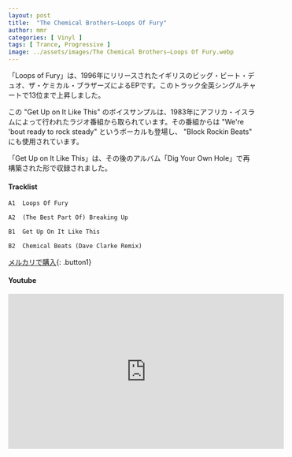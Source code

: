 ```yaml
---
layout: post
title:  "The Chemical Brothers–Loops Of Fury"
author: mmr
categories: [ Vinyl ]
tags: [ Trance, Progressive ]
image: ../assets/images/The Chemical Brothers–Loops Of Fury.webp
---
```


「Loops of Fury」は、1996年にリリースされたイギリスのビッグ・ビート・デュオ、ザ・ケミカル・ブラザーズによるEPです。このトラック全英シングルチャートで13位まで上昇しました。

この "Get Up on It Like This" のボイスサンプルは、1983年にアフリカ・イスラムによって行われたラジオ番組から取られています。その番組からは "We're 'bout ready to rock steady" というボーカルも登場し、 "Block Rockin Beats" にも使用されています。

「Get Up on It Like This」は、その後のアルバム「Dig Your Own Hole」で再構築された形で収録されました。

#### Tracklist
```md
A1  Loops Of Fury

A2  (The Best Part Of) Breaking Up

B1  Get Up On It Like This

B2  Chemical Beats (Dave Clarke Remix)
```

[メルカリで購入](https://jp.mercari.com/item/m27759093508?afid=6142608987){: .button1}

#### Youtube
<iframe width="560" height="315" src="https://www.youtube.com/embed/g04lgcOijYg?si=cMv0LfjJytK8xU3K" title="YouTube video player" frameborder="0" allow="accelerometer; autoplay; clipboard-write; encrypted-media; gyroscope; picture-in-picture; web-share" referrerpolicy="strict-origin-when-cross-origin" allowfullscreen></iframe>